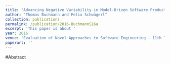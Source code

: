 ```yaml
---
title: "Advancing Negative Variability in Model-Driven Software Product Line Engineering"
author: "Thomas Buchmann and Felix Schwägerl"
collection: publications
permalink: /publication/2016-BuchmannS16a
excerpt: 'This paper is about '
year: 2016
venue: 'Evaluation of Novel Approaches to Software Engineering - 11th International Conference, ENASE 2016, Rome, Italy, April 27-28, 2016, Revised Selected Papers'
paperurl: ''
---
```


#Abstract
